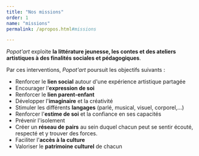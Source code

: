 ```yaml
---
title: "Nos missions"
order: 1
name: "missions"
permalink: /apropos.html#missions

---
```


*Popot'art* exploite **la littérature jeunesse, les contes et des ateliers
artistiques à des finalités sociales et pédagogiques**.

Par ces interventions, *Popot'art* poursuit les objectifs suivants :

* Renforcer le **lien social** autour d'une expérience artistique partagée
* Encourager l'**expression de soi**
* Renforcer le **lien parent-enfant**
* Développer l'**imaginaire** et la créativité
* Stimuler les différents **langages** (parlé, musical, visuel, corporel,...)
* Renforcer l'**estime de soi** et la confiance en ses capacités
* Prévenir l'isolement
* Créer un **réseau de pairs** au sein duquel chacun peut se sentir écouté, respecté et y trouver des forces.
* Faciliter l'**accès à la culture**
* Valoriser le **patrimoine culturel** de chacun
